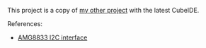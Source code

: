 This project is a copy of [my other project](https://github.com/araobp/stm32-mcu/tree/master/NUCLEO-F401RE/AI) with the latest CubeIDE.

References:
- [AMG8833 I2C interface](https://industrial.panasonic.com/cdbs/www-data/pdf/ADI8000/ast-ind-177617.pdf)
